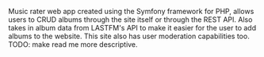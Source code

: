 Music rater web app created using the Symfony framework for PHP, allows users to CRUD albums through the site itself or through the REST API.
Also takes in album data from LASTFM's API to make it easier for the user to add albums to the website. This site also has user moderation capabilities too.
TODO: make read me more descriptive.
